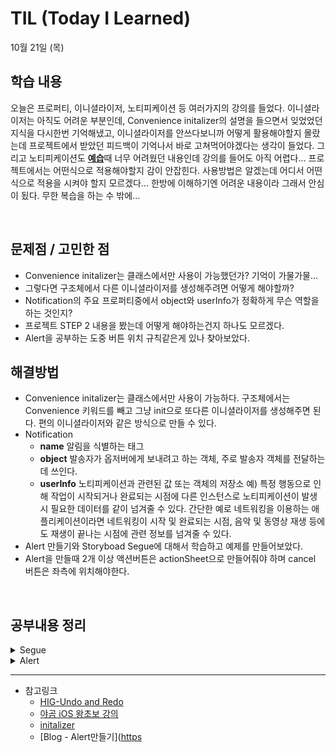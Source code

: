 # TIL (Today I Learned)

10월 21일 (목)

## 학습 내용
오늘은 프로퍼티, 이니셜라이저, 노티피케이션 등 여러가지의 강의를 들었다. 이니셜라이저는 아직도 어려운 부분인데, Convenience initalizer의 설명을 들으면서 잊었었던 지식을 다시한번 기억해냈고, 이니셜라이저를 안쓰다보니까 어떻게 활용해야할지 몰랐는데 프로젝트에서 받았던 피드백이 기억나서 바로 고쳐먹어야겠다는 생각이 들었다. 그리고 노티피케이션도 [**예습**](https://github.com/leeari95/TIL/blob/main/2021-10/211020%20KVC%2C%20Notification%2C%20NotificationCenter.md)때 너무 어려웠던 내용인데 강의를 들어도 아직 어렵다... 프로젝트에서는 어떤식으로 적용해야할지 감이 안잡힌다. 사용방법은 알겠는데 어디서 어떤식으로 적용을 시켜야 할지 모르겠다... 한방에 이해하기엔 어려운 내용이라 그래서 안심이 됬다. 무한 복습을 하는 수 밖에...

&nbsp;

## 문제점 / 고민한 점
- Convenience initalizer는 클래스에서만 사용이 가능했던가? 기억이 가물가물...
- 그렇다면 구조체에서 다른 이니셜라이저를 생성해주려면 어떻게 해야할까?
- Notification의 주요 프로퍼티중에서 object와 userInfo가 정확하게 무슨 역할을 하는 것인지?
- 프로젝트 STEP 2 내용을 봤는데 어떻게 해야하는건지 하나도 모르겠다.
- Alert을 공부하는 도중 버튼 위치 규칙같은게 있나 찾아보았다.

## 해결방법
- Convenience initalizer는 클래스에서만 사용이 가능하다. 구조체에서는 Convenience 키워드를 빼고 그냥 init으로 또다른 이니셜라이저를 생성해주면 된다. 편의 이니셜라이저와 같은 방식으로 만들 수 있다.
- Notification
    - **name** 알림을 식별하는 태그
    - **object** 발송자가 옵저버에게 보내려고 하는 객체, 주로 발송자 객체를 전달하는데 쓰인다.
    - **userInfo** 노티피케이션과 관련된 값 또는 객체의 저장소
    예) 특정 행동으로 인해 작업이 시작되거나 완료되는 시점에 다른 인스턴스로 노티피케이션이 발생 시 필요한 데이터를 같이 넘겨줄 수 있다. 간단한 예로 네트워킹을 이용하는 애플리케이션이라면 네트워킹이 시작 및 완료되는 시점, 음악 및 동영상 재생 등에도 재생이 끝나는 시점에 관련 정보를 넘겨줄 수 있다.
- Alert 만들기와 Storyboad Segue에 대해서 학습하고 예제를 만들어보았다.
- Alert을 만들때 2개 이상 액션버튼은 actionSheet으로 만들어줘야 하며 cancel 버튼은 좌측에 위치해야한다.


&nbsp;

## 공부내용 정리
<details>
<summary>Segue</summary>
<div markdown="1">

# 인터페이스 빌더에서 직접 연결하기

-  일단 2개의 View Controller를 준비한 후 ‘Go to B’ 버튼을 올려준다.
&nbsp;
-  그리고 ‘Go to B’ 버튼을 선택 후 Ctrl 키를 누른채로 B View Controller로 드래그를 하면 연결할 수 있는 Segue의 종류가 뜬다.

![](https://i.imgur.com/iOCdlT5.gif)

&nbsp;

- Segue로 Show를 선택하면 화살표가 하나 생기는데, 이게 Segue가 연결되었다는 의미이고, Segue를 선택한 후 Inspector에서 여러 설정을 바꿀 수도 있다.

![](https://i.imgur.com/QQzdEg6.png)

&nbsp;
- 결과 화면
이 예제에서는 Modal처럼 화면이 아래서 올라오는데, 옆으로 넘어가는 효과를 적용하려면 A ViewController를 Navigation Controller에 Embed 해주어야 한다.

![](https://i.imgur.com/edhPXRj.gif)

---

직접 연결하는 방법은 ViewController 간의 상관관계를 직관적으로 알기는 좋지만 코드 내에서 ViewController 간의 관계에 따라 코드를 작성하기는 좀 어렵다. 그리고 하다보면 내가 Segue를 어디에 연결했는지 계속 확인해야하고, 처음에 연결할 때는 편리하긴 하지만 뒤로 갈수록 불편한 점이 많다.)

또한 Segue가 여러개 필요하다던지 ViewController 간의 데이터 전달이 필요하다던지 할 때는 performSegue나 present를 쓰는 것이 훨씬 편하다.

---

# Segue의 Identifier 설정 후 코드에서 performSegue 하기

이번에는 Inspector에서 Segue의 Identifier를 설정한 후 코드에서 화면 전환이 필요한 때에 performSegue 메소드를 사용하여 Segue 객체를 생성해보자.

* 우선 위의 예제처럼 스토리보드에서 Segue를 연결해준다. 근데 Button에서 Ctrl로 끌어가는 것이 아니라 A View Controller의 위에있는 버튼에서 끌고 간다.

![](https://i.imgur.com/KjEibf7.gif)

&nbsp;

* 그리고 Segue 화살표를 누른다.

![](https://i.imgur.com/QpQ39Rd.png)

&nbsp;
* Inspector에 보면 Segue의 Identifier를 설정할 수 있다.

![](https://i.imgur.com/P45hMeT.png)

&nbsp;
* 그리고 ‘Go to B’ 버튼을 IBAction 메서드를 만들어 준 후 메소드 안에서 performSegue(withIdentifier: sender:) 를 구현해준다. 이렇게 하면 내가 원하는 Segue의 identifier를 넣어주기만 하면 원하는 View로의 전환이 가능하다.

![](https://i.imgur.com/WobhDWx.gif)

![](https://i.imgur.com/2dhh3c7.gif)

&nbsp;
> performSegue 메소드가 실행되기 전에 prepare(for segue: sender:) 메소드가 항상 먼저 실행되는데, ViewController 간에 데이터를 전달해야 할 때 이 prepare(for segue: sender:)를 이용한다.

&nbsp;
# StoryBoard ID 설정 후 코드에서 present 하기

이번에는 Ctrl로 드래그앤드롭 하여 Segue를 연결해줄 필요 없이 각 ViewController의 StoryBoard ID를 지정해주고 코드에서 present(_: animated: completion:) 라는 메서드를 이용해보자.
&nbsp;
* B View Controller를 선택 후 Inspector에서 Identity > Storyboard ID를 “ViewB”로 설정해준다.

![](https://i.imgur.com/wjFDUI5.png)

&nbsp;
* IBAction 버튼 메서드 내부에서 instantiateViewController(identifier:) 메서드를 이용하여 UIViewController를 가져온다. 이때 옵셔널 타입이므로 옵셔널 바인딩해준다.
```swift
@IBAction func goToB(_ sender: UIButton) {
    guard let viewB = self.storyboard?.instantiateViewController(identifier: "ViewB") else {
        return
    }
    present(viewB, animated: true, completion: nil)
}
```
&nbsp;
* 그런 다음 위와 같이 present 메소드를 써서 ViewB를 보여달라고 말하면 된다.


</div>
</details>
<details>
<summary>Alert</summary>
<div markdown="1">

알림창을 만들어보자.

# IBAction 만들기

* 버튼을 Ctrl을 누르면서 코드쪽으로 드래그하면 된다.

![](https://i.imgur.com/lSNTWk6.png)

&nbsp;
* Name칸을 채워주고, Type을 UIButton으로 설정해준 뒤 Connect 버튼을 클릭해준다.

![](https://i.imgur.com/Th6xCfz.png)

&nbsp;
* 그럼 이러한 함수가 뙇! 생기는데 이 내부에다가 코드를 적어줄 것이다.

![](https://i.imgur.com/TXDwzpA.png)

&nbsp;
## Alert 제목과 메세지내용 만들기.

```swift
let alret = UIAlertController(title: "알림", message: "알림창 내용", preferredStyle: .alert)
```

위와 같이 UIAlertController를 이용하여 파라미터를 채워준다. preferredStyle은 아래와 같이 두가지가 있다.

&nbsp;
* Alert 

![](https://i.imgur.com/SgDL69z.png)

&nbsp;
* actionSheet

![](https://i.imgur.com/3MCmYER.png)

&nbsp;
## Alert에 들어갈 액션버튼 만들기

위 사진과 같은 Yes, No 같은 버튼을 따로 구현해줘야 한다.

```swift
let yes = UIAlertAction(title: "Yes", style: .default, handler: nil)
let no = UIAlertAction(title: "No", style: .destructive, handler: nil)
```
### style

* cancel과 default는 글씨 굵기 빼고 동일하다. 
* destructive는 빨간 글씨로 표시된다.
&nbsp;

### handler

* 버튼을 눌렀을 때 실행해야하는 행동을 추가하는 부분이다. 추가를 하겠다면 

![](https://i.imgur.com/iWQ02Mr.png)
&nbsp;

* 이 파란색 부분에서 엔터를 치면

![](https://i.imgur.com/X1e0pjp.png)
&nbsp;

* 이렇게 클로저가 생기는데 내부에 코드를 작성해주면 된다.
&nbsp;
나는 아무것도 안할거기 때문에 nil을 넣어주었다.
&nbsp;
## 만들어준 UIAlertController와 UIAlertAction을 연결해주기

지금까지 alert의 제목과 메세지, 그리고 액션버튼을 만들어주었다.
이것들을 합쳐주는 작업이 필요하다.
```swift
alret.addAction(no)
alret.addAction(yes)
```
이렇게 말이다.
&nbsp;
## alert view를 화면에 뜨게 만들어주기

```swift
present(alret, animated: true, completion: nil)
```
Present 메서드를 통해서 alert을 뜨게 만들어준다.
### animated
animated를 true하면 애니메이션 같이 부드럽게 뜨고, false로 하면 그냥 빡!!! 하고 나타난다.
잘 모르겠다면 true, false를 바꿔가면서 테스트 해보자.

### completion
이것도 위에서 봤던 핸들러랑 같은 의미의 파라미터다.

![](https://i.imgur.com/fpbegh7.png)

ompletion을 위와 같은 방법으로 엔터를 친다면 위와 같이 클로저가 생기면서 코드를 적을 수 있다.
해당 alret이 성공적으로 수행되고 나서 이 함수가 끝난 뒤 뭘 할거냐? 라고 지정해주는 부분이라고 보면 된다.

&nbsp;
## 요약
1. 만들고 싶은 alert을 만든다
`let alret = UIAlertController(title: "알림", message: "알림창 내용", preferredStyle: .alert)`
2. 액션 버튼을 만든다.
`let yes = UIAlertAction(title: "Yes", style: .default, handler: nil)`
`let no = UIAlertAction(title: "No", style: .destructive, handler: nil)`
3. alert 컨트롤러와 내가 만든 액션버튼을 addAction 메서드를 이용해서 바인딩해준다.
`alret.addAction(no)`
`alret.addAction(yes)`
4. present 한다.
`present(alret, animated: true, completion: nil)`
&nbsp;
## 주의해야할 점
1. alert에 추가하는 순서대로 왼쪽부터 나타나게 된다.
alertAction을 만드는 순서는 상관없고 추가하는 순서가 중요하다.
2.  UIAlertController 안에 UIAlertActionStyle이 cancel인 액션버튼이 두개이상 들어갈 수 없다.
3. 액션버튼을 두가지 이상으로 사용하고 싶다면 .alert 대신 .actionSheet style을 사용한다.
&nbsp;
## Full Code
```swift
    @IBAction func printAlret(_ sender: UIButton) {
        let alret = UIAlertController(title: "알림", message: "알림창 내용", preferredStyle: .alert)
        let yes = UIAlertAction(title: "Yes", style: .default, handler: nil)
        let no = UIAlertAction(title: "No", style: .destructive, handler: nil)
        
        alret.addAction(no)
        alret.addAction(yes)

        present(alret, animated: true, completion: nil)
    }
```


</div>
</details>

---

- 참고링크
    - [HIG-Undo and Redo](https://developer.apple.com/design/human-interface-guidelines/ios/user-interaction/undo-and-redo/)
    - [야곰 iOS 왕초보 강의](https://yagom.net/courses/ios-starter-uikit/)
    - [initalizer](https://docs.swift.org/swift-book/LanguageGuide/Initialization.html)
    - [Blog - Alert만들기]([https](https://zeddios.tistory.com/111?category=682195)
